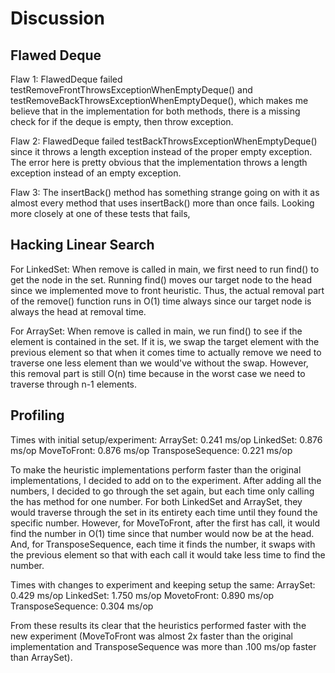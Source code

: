 # Discussion

## Flawed Deque
Flaw 1: FlawedDeque failed testRemoveFrontThrowsExceptionWhenEmptyDeque() and testRemoveBackThrowsExceptionWhenEmptyDeque(),
which makes me believe that in the implementation for both methods, there is a missing check for if the deque is empty, 
then throw exception. 

Flaw 2: FlawedDeque failed testBackThrowsExceptionWhenEmptyDeque() since it throws a length exception instead of the proper 
empty exception. The error here is pretty obvious that the implementation throws a length exception instead of an empty
exception. 

Flaw 3: The insertBack() method has something strange going on with it as almost every method that uses insertBack()
more than once fails. Looking more closely at one of these tests that fails, 


## Hacking Linear Search
For LinkedSet: When remove is called in main, we first need to run find() to get the node in the set. Running find()
moves our target node to the head since we implemented move to front heuristic. Thus, the actual removal part of the 
remove() function runs in O(1) time always since our target node is always the head at removal time. 

For ArraySet: When remove is called in main, we run find() to see if the element is contained in the set. If it is, we swap
the target element with the previous element so that when it comes time to actually remove we need to traverse one less
element than we would've without the swap. However, this removal part is still O(n) time because in the worst case we
need to traverse through n-1 elements.  


## Profiling

Times with initial setup/experiment: 
    ArraySet: 0.241 ms/op
    LinkedSet: 0.876 ms/op
    MoveToFront: 0.876 ms/op
    TransposeSequence: 0.221 ms/op

To make the heuristic implementations perform faster than the original implementations, I decided to add on to the 
experiment. After adding all the numbers, I decided to go through the set again, but each time only calling the has
method for one number. For both LinkedSet and ArraySet, they would traverse through the set in its entirety each time
until they found the specific number. However, for MoveToFront, after the first has call, it would find the number in O(1)
time since that number would now be at the head. And, for TransposeSequence, each time it finds the number, it swaps with the
previous element so that with each call it would take less time to find the number. 

Times with changes to experiment and keeping setup the same:
    ArraySet: 0.429 ms/op
    LinkedSet: 1.750 ms/op
    MovetoFront: 0.890 ms/op
    TransposeSequence: 0.304 ms/op

From these results its clear that the heuristics performed faster with the new experiment (MoveToFront was almost 2x faster
than the original implementation and TransposeSequence was more than .100 ms/op faster than ArraySet).
